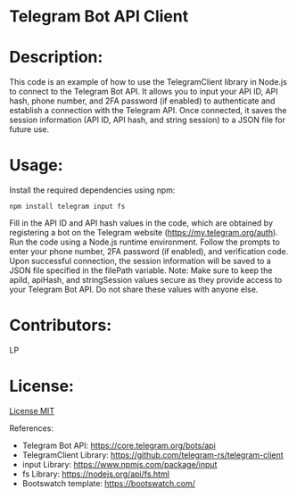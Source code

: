 # Telegram Bot API Client

# Description:
This code is an example of how to use the TelegramClient library in Node.js to connect to the Telegram Bot API. It allows you to input your API ID, API hash, phone number, and 2FA password (if enabled) to authenticate and establish a connection with the Telegram API. Once connected, it saves the session information (API ID, API hash, and string session) to a JSON file for future use.

# Usage:

Install the required dependencies using npm:

```npm install telegram input fs```

Fill in the API ID and API hash values in the code, which are obtained by registering a bot on the Telegram website (https://my.telegram.org/auth).
Run the code using a Node.js runtime environment.
Follow the prompts to enter your phone number, 2FA password (if enabled), and verification code.
Upon successful connection, the session information will be saved to a JSON file specified in the filePath variable.
Note: Make sure to keep the apiId, apiHash, and stringSession values secure as they provide access to your Telegram Bot API. Do not share these values with anyone else.

# Contributors: 
LP

# License: 
[License MIT](https://opensource.org/license/mit/)

References:

- Telegram Bot API: https://core.telegram.org/bots/api
- TelegramClient Library: https://github.com/telegram-rs/telegram-client
- input Library: https://www.npmjs.com/package/input
- fs Library: https://nodejs.org/api/fs.html
- Bootswatch template: https://bootswatch.com/
